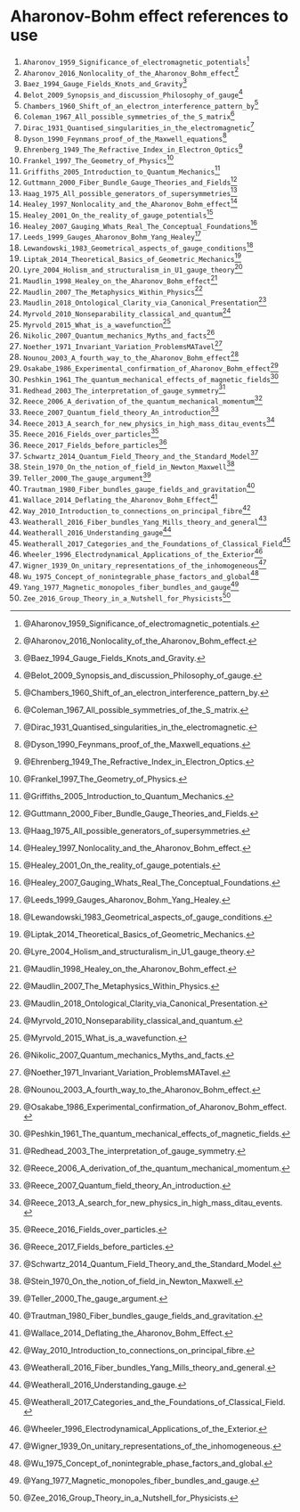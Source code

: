 Aharonov-Bohm effect references to use
===================================================

1.  `Aharonov_1959_Significance_of_electromagnetic_potentials`[^Aharonov1959]
1.  `Aharonov_2016_Nonlocality_of_the_Aharonov_Bohm_effect`[^Aharonov2016]
1.  `Baez_1994_Gauge_Fields_Knots_and_Gravity`[^Baez1994]
1.  `Belot_2009_Synopsis_and_discussion_Philosophy_of_gauge`[^Belot2009]
1.  `Chambers_1960_Shift_of_an_electron_interference_pattern_by`[^Chambers1960]
1.  `Coleman_1967_All_possible_symmetries_of_the_S_matrix`[^Coleman1967]
1.  `Dirac_1931_Quantised_singularities_in_the_electromagnetic`[^Dirac1931]
1.  `Dyson_1990_Feynmans_proof_of_the_Maxwell_equations`[^Dyson1990]
1.  `Ehrenberg_1949_The_Refractive_Index_in_Electron_Optics`[^Ehrenberg1949]
1.  `Frankel_1997_The_Geometry_of_Physics`[^Frankel1997]
1.  `Griffiths_2005_Introduction_to_Quantum_Mechanics`[^Griffiths2005]
1.  `Guttmann_2000_Fiber_Bundle_Gauge_Theories_and_Fields`[^Guttmann2000]
1.  `Haag_1975_All_possible_generators_of_supersymmetries`[^Haag1975]
1.  `Healey_1997_Nonlocality_and_the_Aharonov_Bohm_effect`[^Healey1997]
1.  `Healey_2001_On_the_reality_of_gauge_potentials`[^Healey2001]
1.  `Healey_2007_Gauging_Whats_Real_The_Conceptual_Foundations`[^Healey2007]
1.  `Leeds_1999_Gauges_Aharonov_Bohm_Yang_Healey`[^Leeds1999]
1.  `Lewandowski_1983_Geometrical_aspects_of_gauge_conditions`[^Lewandowski1983]
1.  `Liptak_2014_Theoretical_Basics_of_Geometric_Mechanics`[^Liptak2014]
1.  `Lyre_2004_Holism_and_structuralism_in_U1_gauge_theory`[^Lyre2004]
1.  `Maudlin_1998_Healey_on_the_Aharonov_Bohm_effect`[^Maudlin1998]
1.  `Maudlin_2007_The_Metaphysics_Within_Physics`[^Maudlin2007]
1.  `Maudlin_2018_Ontological_Clarity_via_Canonical_Presentation`[^Maudlin2018]
1.  `Myrvold_2010_Nonseparability_classical_and_quantum`[^Myrvold2010]
1.  `Myrvold_2015_What_is_a_wavefunction`[^Myrvold2015]
1.  `Nikolic_2007_Quantum_mechanics_Myths_and_facts`[^Nikolic2007]
1.  `Noether_1971_Invariant_Variation_ProblemsMATavel`[^Noether1971]
1.  `Nounou_2003_A_fourth_way_to_the_Aharonov_Bohm_effect`[^Nounou2003]
1.  `Osakabe_1986_Experimental_confirmation_of_Aharonov_Bohm_effect`[^Osakabe1986]
1.  `Peshkin_1961_The_quantum_mechanical_effects_of_magnetic_fields`[^Peshkin1961]
1.  `Redhead_2003_The_interpretation_of_gauge_symmetry`[^Redhead2003]
1.  `Reece_2006_A_derivation_of_the_quantum_mechanical_momentum`[^Reece2006]
1.  `Reece_2007_Quantum_field_theory_An_introduction`[^Reece2007]
1.  `Reece_2013_A_search_for_new_physics_in_high_mass_ditau_events`[^Reece2013]
1.  `Reece_2016_Fields_over_particles`[^Reece2016]
1.  `Reece_2017_Fields_before_particles`[^Reece2017]
1.  `Schwartz_2014_Quantum_Field_Theory_and_the_Standard_Model`[^Schwartz2014]
1.  `Stein_1970_On_the_notion_of_field_in_Newton_Maxwell`[^Stein1970]
1.  `Teller_2000_The_gauge_argument`[^Teller2000]
1.  `Trautman_1980_Fiber_bundles_gauge_fields_and_gravitation`[^Trautman1980]
1.  `Wallace_2014_Deflating_the_Aharonov_Bohm_Effect`[^Wallace2014]
1.  `Way_2010_Introduction_to_connections_on_principal_fibre`[^Way2010]
1.  `Weatherall_2016_Fiber_bundles_Yang_Mills_theory_and_general`[^Weatherall2016a]
1.  `Weatherall_2016_Understanding_gauge`[^Weatherall2016b]
1.  `Weatherall_2017_Categories_and_the_Foundations_of_Classical_Field`[^Weatherall2017]
1.  `Wheeler_1996_Electrodynamical_Applications_of_the_Exterior`[^Wheeler1996]
1.  `Wigner_1939_On_unitary_representations_of_the_inhomogeneous`[^Wigner1939]
1.  `Wu_1975_Concept_of_nonintegrable_phase_factors_and_global`[^Wu1975]
1.  `Yang_1977_Magnetic_monopoles_fiber_bundles_and_gauge`[^Yang1977]
1.  `Zee_2016_Group_Theory_in_a_Nutshell_for_Physicists`[^Zee2016]

[^Aharonov1959]: @Aharonov_1959_Significance_of_electromagnetic_potentials\.
[^Aharonov2016]: @Aharonov_2016_Nonlocality_of_the_Aharonov_Bohm_effect\.
[^Baez1994]: @Baez_1994_Gauge_Fields_Knots_and_Gravity\.
[^Belot2009]: @Belot_2009_Synopsis_and_discussion_Philosophy_of_gauge\.
[^Chambers1960]: @Chambers_1960_Shift_of_an_electron_interference_pattern_by\.
[^Coleman1967]: @Coleman_1967_All_possible_symmetries_of_the_S_matrix\.
[^Dirac1931]: @Dirac_1931_Quantised_singularities_in_the_electromagnetic\.
[^Dyson1990]: @Dyson_1990_Feynmans_proof_of_the_Maxwell_equations\.
[^Ehrenberg1949]: @Ehrenberg_1949_The_Refractive_Index_in_Electron_Optics\.
[^Frankel1997]: @Frankel_1997_The_Geometry_of_Physics\.
[^Griffiths2005]: @Griffiths_2005_Introduction_to_Quantum_Mechanics\.
[^Guttmann2000]: @Guttmann_2000_Fiber_Bundle_Gauge_Theories_and_Fields\.
[^Haag1975]: @Haag_1975_All_possible_generators_of_supersymmetries\.
[^Healey1997]: @Healey_1997_Nonlocality_and_the_Aharonov_Bohm_effect\.
[^Healey2001]: @Healey_2001_On_the_reality_of_gauge_potentials\.
[^Healey2007]: @Healey_2007_Gauging_Whats_Real_The_Conceptual_Foundations\.
[^Leeds1999]: @Leeds_1999_Gauges_Aharonov_Bohm_Yang_Healey\.
[^Lewandowski1983]: @Lewandowski_1983_Geometrical_aspects_of_gauge_conditions\.
[^Liptak2014]: @Liptak_2014_Theoretical_Basics_of_Geometric_Mechanics\.
[^Lyre2004]: @Lyre_2004_Holism_and_structuralism_in_U1_gauge_theory\.
[^Maudlin1998]: @Maudlin_1998_Healey_on_the_Aharonov_Bohm_effect\.
[^Maudlin2007]: @Maudlin_2007_The_Metaphysics_Within_Physics\.
[^Maudlin2018]: @Maudlin_2018_Ontological_Clarity_via_Canonical_Presentation\.
[^Myrvold2010]: @Myrvold_2010_Nonseparability_classical_and_quantum\.
[^Myrvold2015]: @Myrvold_2015_What_is_a_wavefunction\.
[^Nikolic2007]: @Nikolic_2007_Quantum_mechanics_Myths_and_facts\.
[^Noether1971]: @Noether_1971_Invariant_Variation_ProblemsMATavel\.
[^Nounou2003]: @Nounou_2003_A_fourth_way_to_the_Aharonov_Bohm_effect\.
[^Osakabe1986]: @Osakabe_1986_Experimental_confirmation_of_Aharonov_Bohm_effect\.
[^Peshkin1961]: @Peshkin_1961_The_quantum_mechanical_effects_of_magnetic_fields\.
[^Redhead2003]: @Redhead_2003_The_interpretation_of_gauge_symmetry\.
[^Reece2006]: @Reece_2006_A_derivation_of_the_quantum_mechanical_momentum\.
[^Reece2007]: @Reece_2007_Quantum_field_theory_An_introduction\.
[^Reece2013]: @Reece_2013_A_search_for_new_physics_in_high_mass_ditau_events\.
[^Reece2016]: @Reece_2016_Fields_over_particles\.
[^Reece2017]: @Reece_2017_Fields_before_particles\.
[^Schwartz2014]: @Schwartz_2014_Quantum_Field_Theory_and_the_Standard_Model\.
[^Stein1970]: @Stein_1970_On_the_notion_of_field_in_Newton_Maxwell\.
[^Teller2000]: @Teller_2000_The_gauge_argument\.
[^Trautman1980]: @Trautman_1980_Fiber_bundles_gauge_fields_and_gravitation\.
[^Wallace2014]: @Wallace_2014_Deflating_the_Aharonov_Bohm_Effect\.
[^Way2010]: @Way_2010_Introduction_to_connections_on_principal_fibre\.
[^Weatherall2016a]: @Weatherall_2016_Fiber_bundles_Yang_Mills_theory_and_general\.
[^Weatherall2016b]: @Weatherall_2016_Understanding_gauge\.
[^Weatherall2017]: @Weatherall_2017_Categories_and_the_Foundations_of_Classical_Field\.
[^Wheeler1996]: @Wheeler_1996_Electrodynamical_Applications_of_the_Exterior\.
[^Wigner1939]: @Wigner_1939_On_unitary_representations_of_the_inhomogeneous\.
[^Wu1975]: @Wu_1975_Concept_of_nonintegrable_phase_factors_and_global\.
[^Yang1977]: @Yang_1977_Magnetic_monopoles_fiber_bundles_and_gauge\.
[^Zee2016]: @Zee_2016_Group_Theory_in_a_Nutshell_for_Physicists\.

<!-- REFERENCES -->

